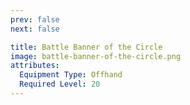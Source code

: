 ```yaml
---
prev: false
next: false

title: Battle Banner of the Circle
image: battle-banner-of-the-circle.png
attributes:
  Equipment Type: Offhand
  Required Level: 20
---
```


<MyItemComponent :item=$frontmatter />

